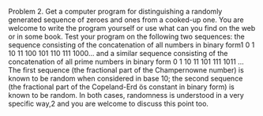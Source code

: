 Problem 2. Get a computer program for distinguishing a randomly generated sequence of zeroes and ones from a cooked-up one. You are welcome to write the program yourself or use what can you find on the web or in some book. Test your program on the following two sequences: the sequence consisting of the concatenation of all numbers in binary form1
0 1 10 11 100 101 110 111 1000...
and a similar sequence consisting of the concatenation of all prime numbers in binary form
0 1 10 11 101 111 1011 ...
The first sequence (the fractional part of the Champernowne number) is known to be random when considered in base 10; the second sequence (the fractional part of the Copeland-Erd ̈os constant in binary form) is known to be random. In both cases, randomness is understood in a very specific way,2 and you are welcome to discuss this point too.